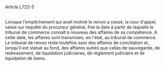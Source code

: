 ###### Article L722-5

Lorsque l'empêchement qui avait motivé le renvoi a cessé, la cour d'appel, saisie sur requête du procureur général, fixe la date à partir de laquelle le tribunal de commerce connaît à nouveau des affaires de sa compétence. A cette date, les affaires sont transmises, en l'état, au tribunal de commerce. Le tribunal de renvoi reste toutefois saisi des affaires de conciliation et, lorsqu'il est statué au fond, des affaires autres que celles de sauvegarde, de redressement, de liquidation judiciaires, de règlement judiciaire et de liquidation de biens.

